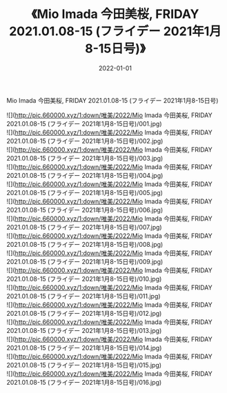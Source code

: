 ﻿---
layout: post
title:  《Mio Imada 今田美桜, FRIDAY 2021.01.08-15 (フライデー 2021年1月8-15日号)》
date:   2022-01-01
img: http://pic.660000.xyz/1:down/唯美/2022/Mio Imada 今田美桜, FRIDAY 2021.01.08-15 (フライデー 2021年1月8-15日号)/000.jpg
categories: [美女, 清纯, 唯美]
---

Mio Imada 今田美桜, FRIDAY 2021.01.08-15 (フライデー 2021年1月8-15日号)

  ![](http://pic.660000.xyz/1:down/唯美/2022/Mio Imada 今田美桜, FRIDAY 2021.01.08-15 (フライデー 2021年1月8-15日号)/001.jpg) <br> ![](http://pic.660000.xyz/1:down/唯美/2022/Mio Imada 今田美桜, FRIDAY 2021.01.08-15 (フライデー 2021年1月8-15日号)/002.jpg) <br> ![](http://pic.660000.xyz/1:down/唯美/2022/Mio Imada 今田美桜, FRIDAY 2021.01.08-15 (フライデー 2021年1月8-15日号)/003.jpg) <br> ![](http://pic.660000.xyz/1:down/唯美/2022/Mio Imada 今田美桜, FRIDAY 2021.01.08-15 (フライデー 2021年1月8-15日号)/004.jpg) <br> ![](http://pic.660000.xyz/1:down/唯美/2022/Mio Imada 今田美桜, FRIDAY 2021.01.08-15 (フライデー 2021年1月8-15日号)/005.jpg) <br> ![](http://pic.660000.xyz/1:down/唯美/2022/Mio Imada 今田美桜, FRIDAY 2021.01.08-15 (フライデー 2021年1月8-15日号)/006.jpg) <br> ![](http://pic.660000.xyz/1:down/唯美/2022/Mio Imada 今田美桜, FRIDAY 2021.01.08-15 (フライデー 2021年1月8-15日号)/007.jpg) <br> ![](http://pic.660000.xyz/1:down/唯美/2022/Mio Imada 今田美桜, FRIDAY 2021.01.08-15 (フライデー 2021年1月8-15日号)/008.jpg) <br> ![](http://pic.660000.xyz/1:down/唯美/2022/Mio Imada 今田美桜, FRIDAY 2021.01.08-15 (フライデー 2021年1月8-15日号)/009.jpg) <br> ![](http://pic.660000.xyz/1:down/唯美/2022/Mio Imada 今田美桜, FRIDAY 2021.01.08-15 (フライデー 2021年1月8-15日号)/010.jpg) <br> ![](http://pic.660000.xyz/1:down/唯美/2022/Mio Imada 今田美桜, FRIDAY 2021.01.08-15 (フライデー 2021年1月8-15日号)/011.jpg) <br> ![](http://pic.660000.xyz/1:down/唯美/2022/Mio Imada 今田美桜, FRIDAY 2021.01.08-15 (フライデー 2021年1月8-15日号)/012.jpg) <br> ![](http://pic.660000.xyz/1:down/唯美/2022/Mio Imada 今田美桜, FRIDAY 2021.01.08-15 (フライデー 2021年1月8-15日号)/013.jpg) <br> ![](http://pic.660000.xyz/1:down/唯美/2022/Mio Imada 今田美桜, FRIDAY 2021.01.08-15 (フライデー 2021年1月8-15日号)/014.jpg) <br> ![](http://pic.660000.xyz/1:down/唯美/2022/Mio Imada 今田美桜, FRIDAY 2021.01.08-15 (フライデー 2021年1月8-15日号)/015.jpg) <br> ![](http://pic.660000.xyz/1:down/唯美/2022/Mio Imada 今田美桜, FRIDAY 2021.01.08-15 (フライデー 2021年1月8-15日号)/016.jpg) <br>
